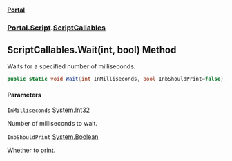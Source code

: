 #### [Portal](index.md 'index')
### [Portal.Script](Portal.Script.md 'Portal.Script').[ScriptCallables](ScriptCallables.md 'Portal.Script.ScriptCallables')

## ScriptCallables.Wait(int, bool) Method

Waits for a specified number of milliseconds.

```csharp
public static void Wait(int InMilliseconds, bool InbShouldPrint=false);
```
#### Parameters

<a name='Portal.Script.ScriptCallables.Wait(int,bool).InMilliseconds'></a>

`InMilliseconds` [System.Int32](https://docs.microsoft.com/en-us/dotnet/api/System.Int32 'System.Int32')

Number of milliseconds to wait.

<a name='Portal.Script.ScriptCallables.Wait(int,bool).InbShouldPrint'></a>

`InbShouldPrint` [System.Boolean](https://docs.microsoft.com/en-us/dotnet/api/System.Boolean 'System.Boolean')

Whether to print.
